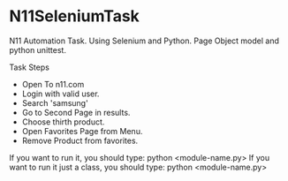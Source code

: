 # N11SeleniumTask
N11 Automation Task. Using Selenium and Python. 
Page Object model and python unittest.

  Task Steps
- Open To n11.com
- Login with valid user.
- Search 'samsung'
- Go to Second Page in results.
- Choose thirth product.
- Open Favorites Page from Menu.
- Remove Product from favorites.


If you want to run it, you should type:
python <module-name.py> 
If you want to run it just a class, you should type:
python <module-name.py> <class-name> 
